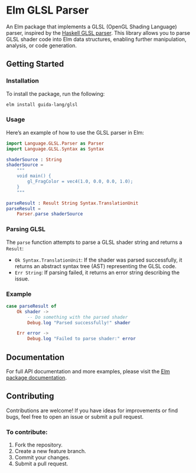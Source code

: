 # Elm GLSL Parser

An Elm package that implements a GLSL (OpenGL Shading Language) parser, inspired by the [Haskell GLSL parser](https://hackage.haskell.org/package/language-glsl). This library allows you to parse GLSL shader code into Elm data structures, enabling further manipulation, analysis, or code generation.

## Getting Started

### Installation

To install the package, run the following:

```bash
elm install guida-lang/glsl
```

### Usage

Here’s an example of how to use the GLSL parser in Elm:

```elm
import Language.GLSL.Parser as Parser
import Language.GLSL.Syntax as Syntax

shaderSource : String
shaderSource =
    """
    void main() {
        gl_FragColor = vec4(1.0, 0.0, 0.0, 1.0);
    }
    """

parseResult : Result String Syntax.TranslationUnit
parseResult =
    Parser.parse shaderSource
```

### Parsing GLSL

The `parse` function attempts to parse a GLSL shader string and returns a `Result`:

- `Ok Syntax.TranslationUnit`: If the shader was parsed successfully, it returns an abstract syntax
  tree (AST) representing the GLSL code.
- `Err String`: If parsing failed, it returns an error string describing the issue.

### Example

```elm
case parseResult of
    Ok shader ->
        -- Do something with the parsed shader
        Debug.log "Parsed successfully!" shader

    Err error ->
        Debug.log "Failed to parse shader:" error
```

## Documentation

For full API documentation and more examples, please visit the
[Elm package documentation](https://package.elm-lang.org/packages/guida-lang/glsl/1.0.0).

## Contributing

Contributions are welcome! If you have ideas for improvements or find bugs, feel free to open an
issue or submit a pull request.

### To contribute:

1. Fork the repository.
2. Create a new feature branch.
3. Commit your changes.
4. Submit a pull request.
